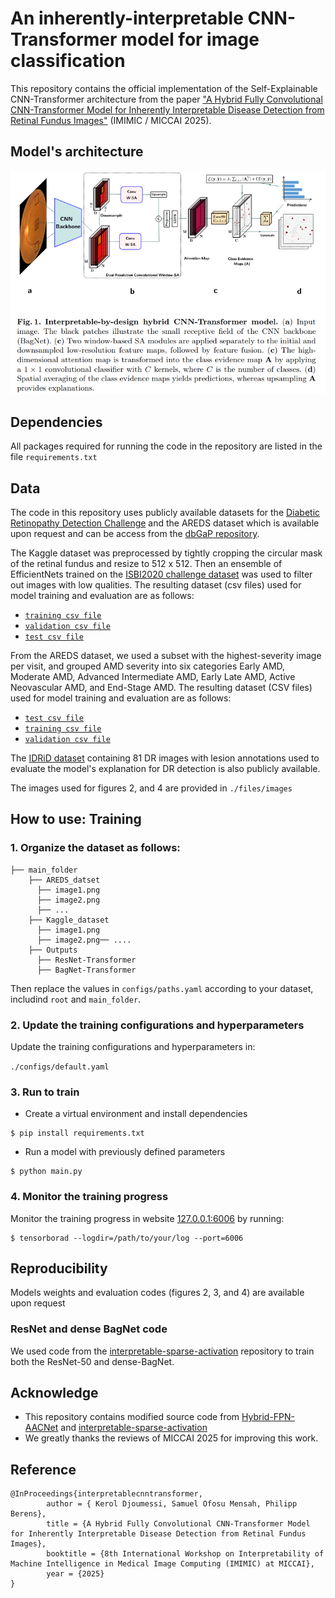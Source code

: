 # An inherently-interpretable CNN-Transformer model for image classification
This repository contains the official implementation of the Self-Explainable CNN-Transformer architecture from the paper ["A Hybrid Fully Convolutional CNN-Transformer Model for Inherently Interpretable Disease Detection from Retinal Fundus Images"](https://conferences.miccai.org/2025/en/default.asp) (IMIMIC / MICCAI 2025).

## Model's architecture
![Model's architecture](./files/fig1_architecture.png)

## Dependencies
All packages required for running the code in the repository are listed in the file `requirements.txt`

## Data
The code in this repository uses publicly available datasets for the [Diabetic Retinopathy Detection Challenge](https://www.kaggle.com/c/diabetic-retinopathy-detection/data) and the AREDS dataset which is available upon request and can be access from the [dbGaP repository](https://www.ncbi.nlm.nih.gov/projects/gap/cgi-bin/study.cgi?study_id=phs000001.v3.p1).

The Kaggle dataset was preprocessed by tightly cropping the circular mask of the retinal fundus and resize to 512 x 512. Then an ensemble of EfficientNets trained on the [ISBI2020 challenge dataset](https://isbi.deepdr.org/challenge2.html) was used to filter out images with low qualities. The resulting dataset (csv files) used for model training and evaluation are as follows: 
- [`training csv file`](./files/csv/kaggle/kaggle_gradable_train.csv)
- [`validation csv file`](./files/csv/kaggle/kaggle_gradable_val.csv)
- [`test csv file`](./files/csv/kaggle/kaggle_gradable_test.csv)

From the AREDS dataset, we used a subset with the highest-severity image per visit, and grouped AMD severity into six categories Early AMD, Moderate AMD, Advanced Intermediate AMD, Early Late AMD, Active Neovascular AMD, and End-Stage AMD. The resulting dataset (CSV files) used for model training and evaluation are as follows:
- [`test csv file`](./files/csv/Areds/test.csv) 
- [`training csv file`](./files/csv/Areds/train.csv)
- [`validation csv file`](./files/csv/val.csv)

The [IDRiD dataset](https://ieee-dataport.org/open-access/indian-diabetic-retinopathy-image-dataset-idrid) containing $81$ DR images with lesion annotations used to evaluate the model's explanation for DR detection is also publicly available. 

The images used for figures 2, and 4 are provided in `./files/images`

## How to use: Training
### 1. Organize the dataset as follows:
```
├── main_folder
    ├── AREDS_datset 
      ├── image1.png
      ├── image2.png
      ├── ...
    ├── Kaggle_dataset
      ├── image1.png
      ├── image2.png── ....
    ├── Outputs
      ├── ResNet-Transformer
      ├── BagNet-Transformer 
```

Then replace the values in  `configs/paths.yaml` according to your dataset, includind `root` and `main_folder`.

### 2. Update the training configurations and hyperparameters 
Update the training configurations and hyperparameters in: 

 `./configs/default.yaml`

### 3. Run to train
- Create a virtual environment and install dependencies 
```shell
$ pip install requirements.txt
```
- Run a model with previously defined parameters
```shell
$ python main.py
```

### 4. Monitor the training progress 
Monitor the training progress in website [127.0.0.1:6006](127.0.0.1:6006) by running:

```
$ tensorborad --logdir=/path/to/your/log --port=6006
```

## Reproducibility
Models weights and evaluation codes (figures 2, 3, and 4) are available upon request

### ResNet and dense BagNet code
We used code from the [interpretable-sparse-activation](https://github.com/kdjoumessi/interpretable-sparse-activation) repository to train both the ResNet-50 and dense-BagNet.

## Acknowledge
- This repository contains modified source code from [Hybrid-FPN-AACNet](https://github.com/zaidilyas89/Hybrid-FPN-AACNet) and [interpretable-sparse-activation](https://github.com/kdjoumessi/interpretable-sparse-activation)
- We greatly thanks the reviews of MICCAI 2025 for improving this work.

## Reference
```
@InProceedings{interpretablecnntransformer,
        author = { Kerol Djoumessi, Samuel Ofosu Mensah, Philipp Berens},
        title = {A Hybrid Fully Convolutional CNN-Transformer Model for Inherently Interpretable Disease Detection from Retinal Fundus Images},
        booktitle = {8th International Workshop on Interpretability of Machine Intelligence in Medical Image Computing (IMIMIC) at MICCAI},
        year = {2025}
}
```

